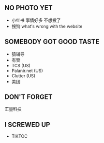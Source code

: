 ## NO PHOTO YET
* 小红书 事情好多 不想投了
* 搜狗 what's wrong with the website

## SOMEBODY GOT GOOD TASTE
* 猿辅导
* 有赞
* TCS (US)
* Palanir.net (US)
* Clutter (US)
* 美团

## DON'T FORGET
汇量科技

## I SCREWED UP
* TIKTOC

